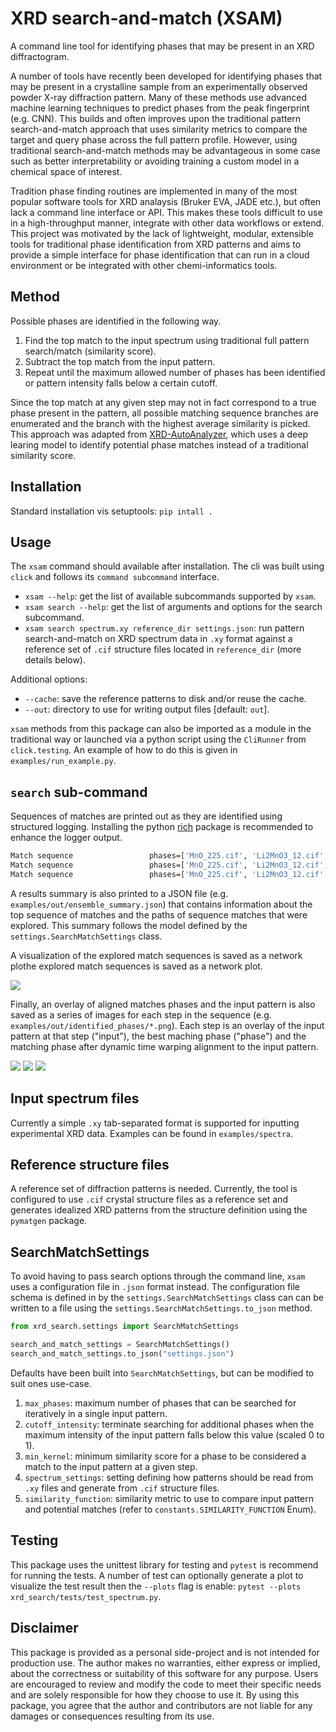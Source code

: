 # XRD search-and-match (XSAM)

A command line tool for identifying phases that may be present in an XRD diffractogram.

A number of tools have recently been developed for identifying phases that may be present in a crystalline sample from an experimentally observed powder X-ray diffraction pattern. Many of these methods use advanced machine learning techniques to predict phases from the peak fingerprint (e.g. CNN). This builds and often improves upon the traditional pattern search-and-match approach that uses similarity metrics to compare the target and query phase across the full pattern profile. However, using traditional search-and-match methods may be advantageous in some case such as better interpretability or avoiding training a custom model in a chemical space of interest.

Tradition phase finding routines are implemented in many of the most popular software tools for XRD analaysis (Bruker EVA, JADE etc.), but often lack a command line interface or API. This makes these tools difficult to use in a high-throughput manner, integrate with other data workflows or extend. This project was motivated by the lack of lightweight, modular, extensible tools for traditional phase identification from XRD patterns and aims to provide a simple interface for phase identification that can run in a cloud environment or be integrated with other chemi-informatics tools.

## Method

Possible phases are identified in the following way.

1. Find the top match to the input spectrum using traditional full pattern search/match (similarity score).
2. Subtract the top match from the input pattern.
3. Repeat until the maximum allowed number of phases has been identified or pattern intensity falls below a certain cutoff.

Since the top match at any given step may not in fact correspond to a true phase present in the pattern, all possible matching sequence branches are enumerated and the branch with the highest average similarity is picked. This approach was adapted from [XRD-AutoAnalyzer](https://github.com/njszym/XRD-AutoAnalyzer), which uses a deep learing model to identify potential phase matches instead of a traditional similarity score.

## Installation

Standard installation vis setuptools: `pip intall .`

## Usage

The `xsam` command should available after installation. The cli was built using `click` and follows its `command subcommand` interface. 

- `xsam --help`: get the list of available subcommands supported by `xsam`.
- `xsam search --help`: get the list of arguments and options for the search subcommand.
- `xsam search spectrum.xy reference_dir settings.json`: run pattern search-and-match on XRD spectrum data in `.xy` format against a reference set of `.cif` structure files located in `reference_dir` (more details below).

Additional options:

- `--cache`: save the reference patterns to disk and/or reuse the cache.
- `--out`: directory to use for writing output files [default: `out`].

`xsam` methods from this package can also be imported as a module in the traditional way or launched via a python script using the `CliRunner` from `click.testing`. An example of how to do this is given in `examples/run_example.py`.

## `search` sub-command

Sequences of matches are printed out as they are identified using structured logging. Installing the python [rich](https://github.com/Textualize/rich) package is recommended to enhance the logger output.

```bash
Match sequence                 phases=['MnO_225.cif', 'Li2MnO3_12.cif', 'TiO2_141.cif'] is_complete=True termination_condition=max_phases average_kernel=0.673 remain_intensity=0.135
Match sequence                 phases=['MnO_225.cif', 'Li2MnO3_12.cif', 'Ti6O11_12.cif'] is_complete=True termination_condition=max_phases average_kernel=0.671 remain_intensity=0.142
Match sequence                 phases=['MnO_225.cif', 'Li2MnO3_12.cif', 'TiO2_1.cif'] is_complete=True termination_condition=max_phases average_kernel=0.660 remain_intensity=0.150
```

A results summary is also printed to a JSON file (e.g. `examples/out/ensemble_summary.json`) that contains information about the top sequence of matches and the paths of sequence matches that were explored. This summary follows the model defined by the `settings.SearchMatchSettings` class.

A visualization of the explored match sequences is saved as a network plothe explored match sequences is saved as a network plot.

![](examples/out/ensemble_paths.png)

Finally, an overlay of aligned matches phases and the input pattern is also saved as a series of images for each step in the sequence (e.g. `examples/out/identified_phases/*.png`). Each step is an overlay of the input pattern at that step ("input"), the best maching phase ("phase") and the matching phase after dynamic time warping alignment to the input pattern.

![](examples/out/identified_phases/step_0.png)
![](examples/out/identified_phases/step_1.png)
![](examples/out/identified_phases/step_2.png)

## Input spectrum files

Currently a simple `.xy` tab-separated format is supported for inputting experimental XRD data. Examples can be found in `examples/spectra`.

## Reference structure files

A reference set of diffraction patterns is needed. Currently, the tool is configured to use `.cif` crystal structure files as a reference set and generates idealized XRD patterns from the structure definition using the `pymatgen` package.

## SearchMatchSettings

To avoid having to pass search options through the command line, `xsam` uses a configuration file in `.json` format instead. The configuration file schema is defined in by the `settings.SearchMatchSettings` class can can be written to a file using the `settings.SearchMatchSettings.to_json` method.

```python
from xrd_search.settings import SearchMatchSettings

search_and_match_settings = SearchMatchSettings()
search_and_match_settings.to_json("settings.json")
```

Defaults have been built into `SearchMatchSettings`, but can be modified to suit ones use-case.

1. `max_phases`: maximum number of phases that can be searched for iteratively in a single input pattern.
2. `cutoff_intensity`: terminate searching for additional phases when the maximum intensity of the input pattern falls below this value (scaled 0 to 1).
3. `min_kernel`: minimum similarity score for a phase to be considered a match to the input pattern at a given step.
4. `spectrum_settings`: setting defining how patterns should be read from `.xy` files and generate from `.cif` structure files.
5. `similarity_function`: similarity metric to use to compare input pattern and potential matches (refer to `constants.SIMILARITY_FUNCTION` Enum).

## Testing

This package uses the unittest library for testing and `pytest` is recommend for running the tests. A number of test can optionally generate a plot to visualize the test result then the `--plots` flag is enable: `pytest --plots xrd_search/tests/test_spectrum.py`. 

## Disclaimer

This package is provided as a personal side-project and is not intended for production use. The author makes no warranties, either express or implied, about the correctness or suitability of this software for any purpose. Users are encouraged to review and modify the code to meet their specific needs and are solely responsible for how they choose to use it. By using this package, you agree that the author and contributors are not liable for any damages or consequences resulting from its use.
